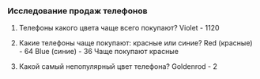 ### Исследование продаж телефонов

1. Телефоны какого цвета чаще всего покупают?
   Violet - 1120

2. Какие телефоны чаще покупают: красные или синие?
   Red (красные) - 64
   Blue (синие) - 36
   Чаще покупают красные

3. Какой самый непопулярный цвет телефона?
   Goldenrod - 2